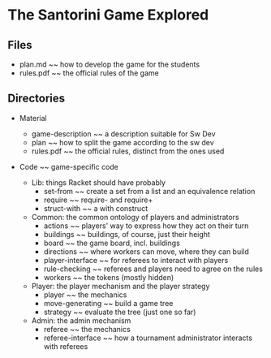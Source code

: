 # The Santorini Game Explored 

## Files 

- plan.md ~~ how to develop the game for the students 
- rules.pdf ~~ the official rules of the game 

## Directories 

- Material 
  - game-description ~~ a description suitable for Sw Dev 
  - plan ~~ how to split the game according to the sw dev 
  - rules.pdf ~~ the official rules, distinct from the ones used 

- Code ~~ game-specific code 
  - Lib: things Racket should have probably
    - set-from ~~ create a set from a list and an equivalence relation
    - require ~~ require- and require+ 
    - struct-with ~~ a with construct 
  - Common: the common ontology of players and administrators 
    - actions ~~ players' way to express how they act on their turn 
    - buildings ~~ buildings, of course, just their height 
    - board ~~ the game board, incl. buildings 
    - directions ~~ where workers can move, where they can build 
    - player-interface ~~ for referees to interact with players 
    - rule-checking ~~ referees and players need to agree on the rules 
    - workers ~~ the tokens (mostly hidden) 
  - Player: the player mechanism and the player strategy 
    - player ~~ the mechanics 
    - move-generating ~~ build a game tree 
    - strategy ~~ evaluate the tree (just one so far)
  - Admin: the admin mechanism 
    - referee ~~ the mechanics 
    - referee-interface ~~ how a tournament administrator interacts with referees
    
